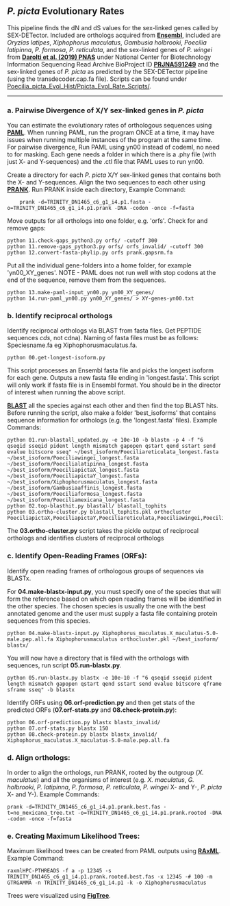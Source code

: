 ## _P. picta_ Evolutionary Rates
This pipeline finds the dN and dS values for the sex-linked genes called by SEX-DETector. Included are orthologs acquired from **[Ensembl](http://uswest.ensembl.org/index.html)**, included are _Oryzias latipes_, _Xiphophorus maculatus_, _Gambusia holbrooki_, _Poecilia latipinna_, _P. formosa_, _P. reticulata_, and the sex-linked genes of _P. wingei_ from **[Darolti et al. (2019) PNAS](https://doi-org.ezproxy.library.ubc.ca/10.1073/pnas.1905298116)** under National Center for Biotechnology Information Sequencing Read Archive BioProject ID **[PRJNA591249](https://www-ncbi-nlm-nih-gov.ezproxy.library.ubc.ca/bioproject/?term=PRJNA591249)** and the sex-linked genes of _P. picta_ as predicted by the SEX-DETector pipeline (using the transdecoder.cap.fa file).
Scripts can be found under [Poecilia_picta_Evol_Hist/Ppicta_Evol_Rate_Scripts/](https://github.com/ljmfong/Poecilia_picta_Evol_Hist/tree/main/Ppicta_Evol_Rate_Scripts).

------------------------------------------------------------------------------------------------------------------------------------
### a. Pairwise Divergence of X/Y sex-linked genes in _P. picta_
You can estimate the evolutionary rates of orthologous sequences using **[PAML](http://abacus.gene.ucl.ac.uk/software/paml.html)**. When running PAML, run the program ONCE at a time, it may have issues when running multiple instances of the program at the same time. For pairwise divergence, Run PAML using yn00 instead of codeml, no need to for masking. 
Each gene needs a folder in which there is a .phy file (with just X- and Y-sequences) and the .ctl file that PAML uses to run yn00. 

Create a directory for each _P. picta_ X/Y sex-linked genes that contains both the X- and Y-sequences. Align the two sequences to each other using **[PRANK](http://wasabiapp.org/software/prank/)**. Run PRANK inside each directory, Example Command:

        prank -d=TRINITY_DN1465_c6_g1_i4.p1.fasta -o=TRINITY_DN1465_c6_g1_i4.p1.prank -DNA -codon -once -f=fasta

Move outputs for all orthologs into one folder, e.g. 'orfs'. Check for and remove gaps:

    python 11.check-gaps_python3.py orfs/ -cutoff 300
    python 11.remove-gaps_python3.py orfs/ orfs_invalid/ -cutoff 300
    python 12.convert-fasta-phylip.py orfs prank.gapsrm.fa 

Put all the individual gene-folders into a home folder, for example 'yn00_XY_genes'. NOTE - PAML does not run well with stop codons at the end of the sequence, remove them from the sequences.

    python 13.make-paml-input_yn00.py yn00_XY_genes/
    python 14.run-paml_yn00.py yn00_XY_genes/ > XY-genes-yn00.txt


### b. Identify reciprocal orthologs
Identify reciprocal orthologs via BLAST from fasta files. Get PEPTIDE sequences *cds*, not cdna). Naming of fasta files must be as follows: Speciesname.fa eg Xiphophorusmaculatus.fa. 

    python 00.get-longest-isoform.py 
    
This script processes an Ensembl fasta file and picks the longest isoform for each gene. Outputs a new fasta file ending in 'longest.fasta'. This script will only work if fasta file is in Ensembl format. You should be in the director of interest when running the above script.

**[BLAST](https://blast.ncbi.nlm.nih.gov/Blast.cgi)** all the species against each other and then find the top BLAST hits. Before running the script, also make a folder 'best_isoforms' that contains sequence information for orthologs (e.g. the 'longest.fasta' files).
Example Commands:

    python 01.run-blastall_updated.py -e 10e-10 -b blastn -p 4 -f "6 qseqid sseqid pident length mismatch gapopen qstart qend sstart send evalue bitscore sseq" ~/best_isoform/Poeciliareticulata_longest.fasta  ~/best_isoform/Poeciliawingei_longest.fasta  ~/best_isoform/Poecilialatipinna_longest.fasta  ~/best_isoform/PoeciliapictaX_longest.fasta  ~/best_isoform/PoeciliapictaY_longest.fasta  ~/best_isoform/Xiphophorusmaculatus_longest.fasta  ~/best_isoform/Gambusiaaffinis_longest.fasta  ~/best_isoform/Poeciliaformosa_longest.fasta ~/best_isoform/Poeciliamexicana_longest.fasta
    python 02.top-blasthit.py blastall/ blastall_tophits
    python 03.ortho-cluster.py blastall_tophits.pkl orthocluster PoeciliapictaX,PoeciliapictaY,Poeciliareticulata,Poeciliawingei,Poecilialatipinna,Poeciliamexicana,Poeciliaformosa,Xiphophorusmaculatus,Gambusiaaffinis 

   
The **03.ortho-cluster.py** script takes the pickle output of reciprocal orthologs and identifies clusters of reciprocal orthologs

### c. Identify Open-Reading Frames (ORFs):
Identify open reading frames of orthologous groups of sequences via BLASTx.  

For **04.make-blastx-input.py**, you must specify one of the species that will form the reference based on which open reading frames will be identified in the other species. The chosen species is usually the one with the best annotated genome and the user must supply a fasta file containing protein sequences from this species. 

    python 04.make-blastx-input.py Xiphophorus_maculatus.X_maculatus-5.0-male.pep.all.fa Xiphophorusmaculatus orthocluster.pkl ~/best_isoform/ blastx/ 
    
You will now have a directory that is filed with the orthologs with sequences, run script **05.run-blastx.py**.

    python 05.run-blastx.py blastx -e 10e-10 -f "6 qseqid sseqid pident length mismatch gapopen qstart qend sstart send evalue bitscore qframe sframe sseq" -b blastx 
    
Identify ORFs using **06.orf-prediction.py** and then get stats of the predicted ORFs (**07.orf-stats.py** and **08.check-protein.py**):

    python 06.orf-prediction.py blastx blastx_invalid/
    python 07.orf-stats.py blastx 150
    python 08.check-protein.py blastx blastx_invalid/ Xiphophorus_maculatus.X_maculatus-5.0-male.pep.all.fa

### d. Align orthologs:
In order to align the orthologs, run PRANK, rooted by the outgroup (_X. maculatus_) and all the organisms of interest (e.g. _X. maculatus_, _G. holbrooki_, _P. latipinna_, _P. formosa_, _P. reticulata_, _P. wingei_ X- and Y-, _P. picta_ X- and Y-). Example Commands:

    prank -d=TRINITY_DN1465_c6_g1_i4.p1.prank.best.fas -t=no_mexicana_tree.txt -o=TRINITY_DN1465_c6_g1_i4.p1.prank.rooted -DNA -codon -once -f=fasta


### e. Creating Maximum Likelihood Trees:
Maximum likelihood trees can be created from PAML outputs using **[RAxML](https://cme.h-its.org/exelixis/web/software/raxml/)**.  Example Command:

    raxmlHPC-PTHREADS -f a -p 12345 -s TRINITY_DN1465_c6_g1_i4.p1.prank.rooted.best.fas -x 12345 -# 100 -m GTRGAMMA -n TRINITY_DN1465_c6_g1_i4.p1 -k -o Xiphophorusmaculatus

Trees were visualized using **[FigTree](http://tree.bio.ed.ac.uk/software/figtree/)**.
